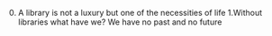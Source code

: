 0. A library is not a luxury but one of the necessities of life
1.Without libraries what have we? We have no past and no future 
